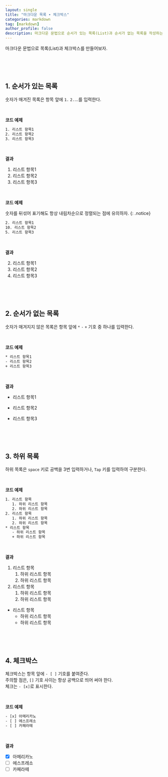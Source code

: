 ```yaml
---
layout: single
title: "마크다운 목록 ∙ 체크박스"
categories: markdown
tag: [markdown]
author_profile: false
description: 마크다운 문법으로 순서가 있는 목록(List)과 순서가 없는 목록을 작성하는 방법에 대해 알아보고, 체크박스 만드는 방법을 살펴보겠습니다.
---
```


마크다운 문법으로 목록(List)과 체크박스를 만들어보자.

<br>
<br>
<br>

## 1. 순서가 있는 목록

숫자가 매겨진 목록은 항목 앞에 <code>1.</code> <code>2.</code>...를 입력한다.

<br>

**코드 예제**

```html
1. 리스트 항목1
2. 리스트 항목2
3. 리스트 항목3
```

<br>

**결과**

1. 리스트 항목1
2. 리스트 항목2
3. 리스트 항목3

<br>

**코드 예제**

숫자를 뒤섞어 표기해도 항상 내림차순으로 정렬되는 점에 유의하자.
{: .notice}

```html
2. 리스트 항목1
10. 리스트 항목2
5. 리스트 항목3
```

<br>

**결과**

2. 리스트 항목1
10. 리스트 항목2
5. 리스트 항목3

<br>
<br>
<br>

## 2. 순서가 없는 목록

숫자가 매겨지지 않은 목록은 항목 앞에 <code>\*</code> <code>-</code> <code>+</code> 기호 중 하나를 입력한다.

<br>

**코드 예제**

```html
* 리스트 항목1
- 리스트 항목2
+ 리스트 항목3
```

<br>

**결과**

* 리스트 항목1
- 리스트 항목2
+ 리스트 항목3

<br>
<br>
<br>

## 3. 하위 목록

하위 목록은 <code>space</code> 키로 공백을 3번 입력하거나, <code>Tap</code> 키를 입력하여 구분한다.

<br>

**코드 예제**

```html
1. 리스트 항목
   1. 하위 리스트 항목
   2. 하위 리스트 항목
2. 리스트 항목
   1. 하위 리스트 항목
   2. 하위 리스트 항목
* 리스트 항목
   - 하위 리스트 항목
   + 하위 리스트 항목
```

<br>

**결과**

1. 리스트 항목
   1. 하위 리스트 항목
   2. 하위 리스트 항목
2. 리스트 항목
   1. 하위 리스트 항목
   2. 하위 리스트 항목
* 리스트 항목
   - 하위 리스트 항목
   + 하위 리스트 항목

<br>
<br>
<br>

## 4. 체크박스

체크박스는 항목 앞에 <code>- [ ]</code> 기호를 붙여준다.  
주의할 점은, <code>[]</code> 기호 사이는 항상 공백으로 띄어 써야 한다.  
체크는 <code>- [x]</code>로 표시한다.

<br>

**코드 예제**

```html
- [x] 아메리카노
- [ ] 에스프레소
- [ ] 카페라떼
```

<br>

**결과**

- [x] 아메리카노
- [ ] 에스프레소
- [ ] 카페라떼
